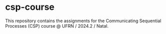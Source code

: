 # csp-course
This repository contains the assignments for the Communicating Sequential Processes (CSP) course @ UFRN / 2024.2 / Natal.
